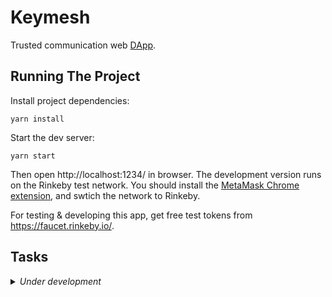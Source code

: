 # Keymesh

Trusted communication web [DApp](https://ethereum.stackexchange.com/questions/383/what-is-a-dapp).

## Running The Project

Install project dependencies:

```
yarn install
```

Start the dev server:

```
yarn start
```

Then open http://localhost:1234/ in browser. The development version runs on the Rinkeby test network. You should install the [MetaMask Chrome extension](https://metamask.io/), and swtich the network to Rinkeby.

For testing & developing this app, get free test tokens from https://faucet.rinkeby.io/.

## Tasks

<details>
  <summary><em>Under development</em></summary>

  ### Basic features
  - [ ] Messages
    - [ ] Delete conversation(s)
    - [ ] Delete (selected) message(s).
  - [ ] Pre-keys
    - [ ] Auto-upload pre-keys when not sufficient
    - [ ] Force replace pre-keys
</details>

